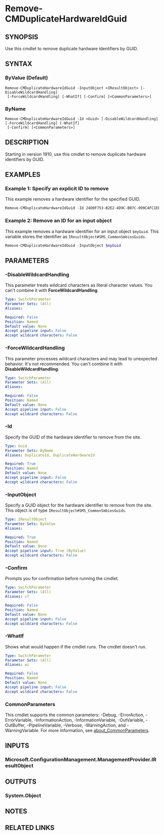 ﻿---
external help file: AdminUI.PS.Osd.dll-Help.xml
Module Name: ConfigurationManager
online version:
schema: 2.0.0
---

# Remove-CMDuplicateHardwareIdGuid

## SYNOPSIS

Use this cmdlet to remove duplicate hardware identifiers by GUID.

## SYNTAX

### ByValue (Default)
```
Remove-CMDuplicateHardwareIdGuid -InputObject <IResultObject> [-DisableWildcardHandling]
 [-ForceWildcardHandling] [-WhatIf] [-Confirm] [<CommonParameters>]
```

### ByName
```
Remove-CMDuplicateHardwareIdGuid -Id <Guid> [-DisableWildcardHandling] [-ForceWildcardHandling] [-WhatIf]
 [-Confirm] [<CommonParameters>]
```

## DESCRIPTION

Starting in version 1910, use this cmdlet to remove duplicate hardware identifiers by GUID.

## EXAMPLES

### Example 1: Specify an explicit ID to remove

This example removes a hardware identifier for the specified GUID.

```powershell
Remove-CMDuplicateHardwareIdGuid -Id 24D0F753-B2E2-4D9C-B07C-099C4FC1EF3C
```

### Example 2: Remove an ID for an input object

This example removes a hardware identifier for an input object `$myGuid`. This variable stores the identifier as `IResultObject#SMS_CommonSmbiosGuids`.

```powershell
Remove-CMDuplicateHardwareIdGuid -InputObject $myGuid
```

## PARAMETERS

### -DisableWildcardHandling

This parameter treats wildcard characters as literal character values. You can't combine it with **ForceWildcardHandling**.

```yaml
Type: SwitchParameter
Parameter Sets: (All)
Aliases:

Required: False
Position: Named
Default value: None
Accept pipeline input: False
Accept wildcard characters: False
```

### -ForceWildcardHandling

This parameter processes wildcard characters and may lead to unexpected behavior. It's not recommended. You can't combine it with **DisableWildcardHandling**.

```yaml
Type: SwitchParameter
Parameter Sets: (All)
Aliases:

Required: False
Position: Named
Default value: None
Accept pipeline input: False
Accept wildcard characters: False
```

### -Id

Specify the GUID of the hardware identifier to remove from the site.

```yaml
Type: Guid
Parameter Sets: ByName
Aliases: DuplicateId, DuplicateHardwareId

Required: True
Position: Named
Default value: None
Accept pipeline input: False
Accept wildcard characters: False
```

### -InputObject

Specify a GUID object for the hardware identifier to remove from the site. This object is of type `IResultObject#SMS_CommonSmbiosGuids`.

```yaml
Type: IResultObject
Parameter Sets: ByValue
Aliases:

Required: True
Position: Named
Default value: None
Accept pipeline input: True (ByValue)
Accept wildcard characters: False
```

### -Confirm

Prompts you for confirmation before running the cmdlet.

```yaml
Type: SwitchParameter
Parameter Sets: (All)
Aliases: cf

Required: False
Position: Named
Default value: None
Accept pipeline input: False
Accept wildcard characters: False
```

### -WhatIf

Shows what would happen if the cmdlet runs. The cmdlet doesn't run.

```yaml
Type: SwitchParameter
Parameter Sets: (All)
Aliases: wi

Required: False
Position: Named
Default value: None
Accept pipeline input: False
Accept wildcard characters: False
```

### CommonParameters
This cmdlet supports the common parameters: -Debug, -ErrorAction, -ErrorVariable, -InformationAction, -InformationVariable, -OutVariable, -OutBuffer, -PipelineVariable, -Verbose, -WarningAction, and -WarningVariable. For more information, see [about_CommonParameters](http://go.microsoft.com/fwlink/?LinkID=113216).

## INPUTS

### Microsoft.ConfigurationManagement.ManagementProvider.IResultObject

## OUTPUTS

### System.Object
## NOTES

## RELATED LINKS
